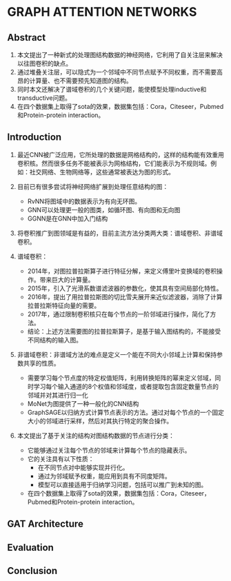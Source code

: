 # GRAPH ATTENTION NETWORKS

## Abstract
1. 本文提出了一种新式的处理图结构数据的神经网络，它利用了自关注层来解决以往图卷积的缺点。
2. 通过堆叠关注层，可以隐式为一个邻域中不同节点赋予不同权重，而不需要高昂的计算量、也不需要预先知道图的结构。
3. 同时本文还解决了谱域卷积的几个关键问题，能使模型处理inductive和transductive问题。
4. 在四个数据集上取得了sota的效果，数据集包括：Cora，Citeseer，Pubmed和Protein-protein interaction。

## Introduction
1. 最近CNN被广泛应用，它所处理的数据是网格结构的，这样的结构能有效重用卷积核。然而很多任务不能被表示为网格结构，它们能表示为不规则域。例如：社交网络、生物网络等，这些通常被表达为图的形式。

2. 目前已有很多尝试将神经网络扩展到处理任意结构的图：
    - RvNN将图域中的数据表示为有向无环图。
    - GNN可以处理更一般的图类，如循环图、有向图和无向图
    - GGNN是在GNN中加入门结构
  
3. 将卷积推广到图领域是有益的，目前主流方法分类两大类：谱域卷积、非谱域卷积。

4. 谱域卷积：
    - 2014年，对图拉普拉斯算子进行特征分解，来定义傅里叶变换域的卷积操作。带来巨大的计算量。
    - 2015年，引入了光滑系数谱滤波器的参数化，使其具有空间局部化特性。
    - 2016年，提出了用拉普拉斯图的切比雪夫展开来近似滤波器，消除了计算拉普拉斯特征向量的需要。
    - 2017年，通过限制卷积核只在每个节点的一阶邻域进行操作，简化了方法。
    - 结论：上述方法需要图的拉普拉斯算子，是基于输入图结构的，不能接受不同结构的输入图。

5. 非谱域卷积：非谱域方法的难点是定义一个能在不同大小邻域上计算和保持参数共享的性质。
    - 需要学习每个节点度的特定权值矩阵，利用转换矩阵的幂来定义邻域，同时学习每个输入通道的8个权值和邻域度，或者提取包含固定数量节点的邻域并对其进行归一化
    - MoNet为图提供了一种一般化的CNN结构
    - GraphSAGE以归纳方式计算节点表示的方法。通过对每个节点的一个固定大小的邻域进行采样，然后对其执行特定的聚合操作。

6. 本文提出了基于关注的结构对图结构数据的节点进行分类：
    - 它能够通过关注每个节点的邻域来计算每个节点的隐藏表示。
    - 它的关注具有以下性质：
        - 在不同节点对中能够实现并行化。
        - 通过为邻域赋予权重，能应用到具有不同度矩阵。
        - 模型可以直接适用于归纳学习问题，包括可以推广到未知的图。
    - 在四个数据集上取得了sota的效果，数据集包括：Cora，Citeseer，Pubmed和Protein-protein interaction。


## GAT Architecture

## Evaluation

## Conclusion

